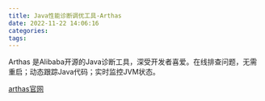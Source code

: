 ```yaml
---
title: Java性能诊断调优工具-Arthas
date: 2022-11-22 14:06:16
categories:
tags:
---
```


Arthas 是Alibaba开源的Java诊断工具，深受开发者喜爱。在线排查问题，无需重启；动态跟踪Java代码；实时监控JVM状态。

[arthas官网](https://arthas.aliyun.com/)
